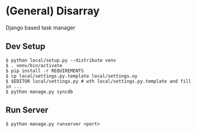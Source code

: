 # (General) Disarray

Django based task manager

## Dev Setup ##

    $ python local/setup.py --distribute venv
    $ . venv/bin/activate
    $ pip install -r REQUIREMENTS
    $ cp local/settings.py.template local/settings.oy
    $ $EDITOR local/settings.py # wth local/settings.py.template and fill in ...
    $ python manage.py syncdb

## Run Server ##

    $ python manage.py runserver <port>
